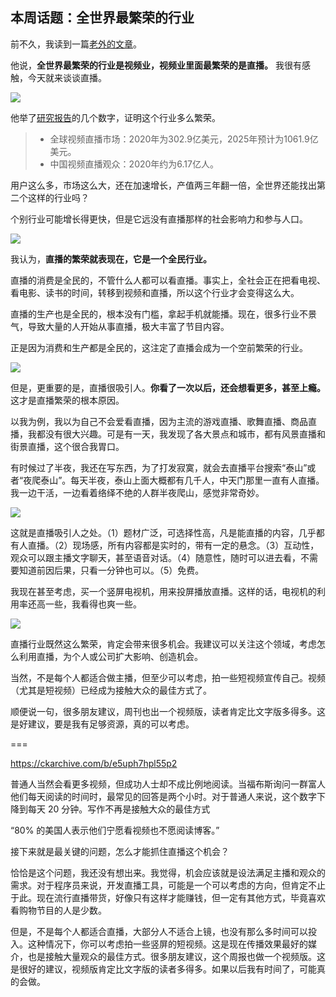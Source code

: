 ## 本周话题：全世界最繁荣的行业

前不久，我读到一篇[老外的文章](https://medium.com/javarevisited/develop-a-live-video-streaming-app-key-highlights-of-its-features-costs-and-teck-stack-cda1f8ea9c02)。

他说，**全世界最繁荣的行业是视频业，视频业里面最繁荣的是直播。** 我很有感触，今天就来谈谈直播。

![](https://cdn.beekka.com/blogimg/asset/202208/bg2022083005.webp)

他举了[研究报告](https://www.statista.com/topics/8906/live-streaming/)的几个数字，证明这个行业多么繁荣。

> - 全球视频直播市场：2020年为302.9亿美元，2025年预计为1061.9亿美元。
> - 中国视频直播观众：2020年约为6.17亿人。

用户这么多，市场这么大，还在加速增长，产值两三年翻一倍，全世界还能找出第二个这样的行业吗？

个别行业可能增长得更快，但是它远没有直播那样的社会影响力和参与人口。

![](https://cdn.beekka.com/blogimg/asset/202208/bg2022083006.webp)

我认为，**直播的繁荣就表现在，它是一个全民行业。**

直播的消费是全民的，不管什么人都可以看直播。事实上，全社会正在把看电视、看电影、读书的时间，转移到视频和直播，所以这个行业才会变得这么大。

直播的生产也是全民的，根本没有门槛，拿起手机就能播。现在，很多行业不景气，导致大量的人开始从事直播，极大丰富了节目内容。

正是因为消费和生产都是全民的，这注定了直播会成为一个空前繁荣的行业。

![](https://cdn.beekka.com/blogimg/asset/202208/bg2022083007.webp)

但是，更重要的是，直播很吸引人。**你看了一次以后，还会想看更多，甚至上瘾。** 这才是直播繁荣的根本原因。

以我为例，我以为自己不会爱看直播，因为主流的游戏直播、歌舞直播、商品直播，我都没有很大兴趣。可是有一天，我发现了各大景点和城市，都有风景直播和街景直播，这个很合我胃口。

有时候过了半夜，我还在写东西，为了打发寂寞，就会去直播平台搜索“泰山”或者“夜爬泰山”。每天半夜，泰山上面大概都有几千人，中天门那里一直有人直播。我一边干活，一边看着络绎不绝的人群半夜爬山，感觉非常奇妙。

![](https://cdn.beekka.com/blogimg/asset/202208/bg2022083008.webp)

这就是直播吸引人之处。（1）题材广泛，可选择性高，凡是能直播的内容，几乎都有人直播。（2）现场感，所有内容都是实时的，带有一定的悬念。（3）互动性，观众可以跟主播文字聊天，甚至语音对话。（4）随意性，随时可以进去看，不需要知道前因后果，只看一分钟也可以。（5）免费。

我现在甚至考虑，买一个竖屏电视机，用来投屏播放直播。这样的话，电视机的利用率还高一些，我看得也爽一些。

![](https://cdn.beekka.com/blogimg/asset/202208/bg2022083009.webp)

直播行业既然这么繁荣，肯定会带来很多机会。我建议可以关注这个领域，考虑怎么利用直播，为个人或公司扩大影响、创造机会。

当然，不是每个人都适合做主播，但至少可以考虑，拍一些短视频宣传自己。视频（尤其是短视频）已经成为接触大众的最佳方式了。

顺便说一句，很多朋友建议，周刊也出一个视频版，读者肯定比文字版多得多。这是好建议，要是我有足够资源，真的可以考虑。

===

https://ckarchive.com/b/e5uph7hpl55p2

普通人当然会看更多视频，但成功人士却不成比例地阅读。当福布斯询问一群富人他们每天阅读的时间时，最常见的回答是两个小时。对于普通人来说，这个数字下降到每天 20 分钟。写作不再是接触大众的最佳方式

“80% 的美国人表示他们宁愿看视频也不愿阅读博客。”

接下来就是最关键的问题，怎么才能抓住直播这个机会？

恰恰是这个问题，我还没有想出来。我觉得，机会应该就是设法满足主播和观众的需求。对于程序员来说，开发直播工具，可能是一个可以考虑的方向，但肯定不止于此。现在流行直播带货，好像只有这样才能赚钱，但一定有其他方式，毕竟喜欢看购物节目的人是少数。

但是，不是每个人都适合直播，大部分人不适合上镜，也没有那么多时间可以投入。这种情况下，你可以考虑拍一些竖屏的短视频。这是现在传播效果最好的媒介，也是接触大量观众的最佳方式。很多朋友建议，这个周报也做一个视频版。这是很好的建议，视频版肯定比文字版的读者多得多。如果以后我有时间了，可能真的会做。